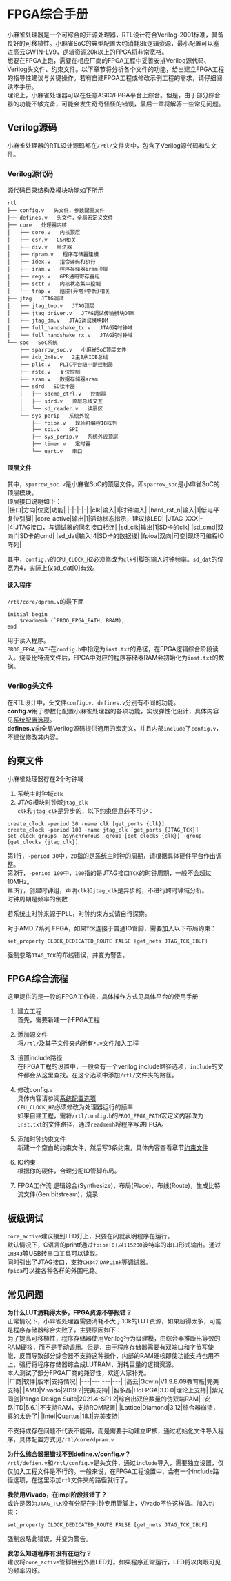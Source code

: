 # FPGA综合手册
小麻雀处理器是一个可综合的开源处理器，RTL设计符合Verilog-2001标准，具备良好的可移植性。小麻雀SoC的典型配置大约消耗8k逻辑资源，最小配置可以塞进高云GW1N-LV9，逻辑资源20k以上的FPGA将非常宽裕。  
想要在FPGA上跑，需要在相应厂商的FPGA工程中妥善安排Verilog源代码、Verilog头文件、约束文件。以下章节将分析各个文件的功能，给出建立FPGA工程的指导性建议与关键操作。若有自建FPGA工程或修改示例工程的需求，请仔细阅读本手册。  
理论上，小麻雀处理器可以在任意ASIC/FPGA平台上综合。但是，由于部分综合器的功能不够完备，可能会发生奇奇怪怪的错误，最后一章将解答一些常见问题。  

## Verilog源码
小麻雀处理器的RTL设计源码都在`/rtl/`文件夹中，包含了Verilog源代码和头文件。  

### Verilog源代码
源代码目录结构及模块功能如下所示  
```
rtl
├── config.v   头文件，参数配置文件
├── defines.v   头文件，全局宏定义文件
├── core   处理器内核
│   ├── core.v   内核顶层
│   ├── csr.v   CSR相关
│   ├── div.v   除法器
│   ├── dpram.v   程序存储器建模
│   ├── idex.v   指令译码和执行
│   ├── iram.v   程序存储器iram顶层
│   ├── regs.v   GPR通用寄存器组
│   ├── sctr.v   内核状态集中控制
│   └── trap.v   陷阱(异常+中断)相关
├── jtag   JTAG调试
│   ├── jtag_top.v   JTAG顶层
│   ├── jtag_driver.v   JTAG调试传输模块DTM
│   ├── jtag_dm.v   JTAG调试模块DM
│   ├── full_handshake_tx.v   JTAG跨时钟域
│   └── full_handshake_rx.v   JTAG跨时钟域
└── soc   SoC系统
    ├── sparrow_soc.v   小麻雀SoC顶层文件
    ├── icb_2m8s.v   2主8从ICB总线
    ├── plic.v   PLIC平台级中断控制器
    ├── rstc.v   复位控制
    ├── sram.v   数据存储器sram
    ├── sdrd   SD读卡器
    │   ├── sdcmd_ctrl.v   控制器
    │   ├── sdrd.v   顶层总线交互
    │   └── sd_reader.v   读扇区
    └── sys_perip   系统外设
        ├── fpioa.v   现场可编程IO阵列
        ├── spi.v   SPI
        ├── sys_perip.v   系统外设顶层
        ├── timer.v   定时器
        └── uart.v   串口
```
#### 顶层文件
其中，`sparrow_soc.v`是小麻雀SoC的顶层文件，即`sparrow_soc`是小麻雀SoC的顶层模块。    
顶层接口说明如下：  
|接口|方向|位宽|功能|
|-|-|-|-|
|clk|输入|1|时钟输入|
|hard_rst_n|输入|1|低电平复位引脚|
|core_active|输出|1|活动状态指示，建议接LED|
|JTAG_XXX|-|4|JTAG接口，与调试器的同名接口相连|
|sd_clk|输出|1|SD卡的clk|
|sd_cmd|双向|1|SD卡的cmd|
|sd_dat|输入|4|SD卡的数据线|
|fpioa|双向|可变|现场可编程IO阵列|

其中，`config.v`的`CPU_CLOCK_HZ`必须修改为`clk`引脚的输入时钟频率。`sd_dat`的位宽为4，实际上仅sd_dat[0]有效。  

#### 读入程序
`/rtl/core/dpram.v`的最下面  
```
initial begin
    $readmemh (`PROG_FPGA_PATH, BRAM);
end
```
用于读入程序。  
`PROG_FPGA_PATH`在`config.h`中指定为`inst.txt`的路径，在FPGA逻辑综合阶段读入。烧录比特流文件后，FPGA中对应的程序存储器RAM会初始化为`inst.txt`的数据。  

### Verilog头文件
在RTL设计中，头文件`config.v`、`defines.v`分别有不同的功能。  
**config.v**用于参数化配置小麻雀处理器的各项功能，实现弹性化设计，具体内容见[系统配置选项](/doc/使用手册/系统配置选项.md)。  
**defines.v**向全局Verilog源码提供通用的宏定义，并且内部`include`了`config.v`，不建议修改其内容。  

## 约束文件
小麻雀处理器存在2个时钟域  
1. 系统主时钟域`clk`  
2. JTAG模块时钟域`jtag_clk`  
`clk`和`jtag_clk`是异步的，以下约束信息必不可少：  
```
create_clock -period 30 -name clk [get_ports {clk}]
create_clock -period 100 -name jtag_clk [get_ports {JTAG_TCK}]
set_clock_groups -asynchronous -group [get_clocks {clk}] -group [get_clocks {jtag_clk}]
```
第1行，`-period 30`中，`20`指的是系统主时钟的周期，请根据具体硬件平台作出调整。  
第2行，`-period 100`中，`100`指的是JTAG接口`TCK`的时钟周期，一般不会超过10MHz。  
第3行，创建时钟组，声明`clk`和`jtag_clk`是异步的，不进行跨时钟域分析。  
时钟周期是频率的倒数  

若系统主时钟来源于PLL，时钟约束方式请自行探索。  

对于AMD 7系列 FPGA，如果`TCK`连接于普通IO管脚，需要加入以下布局约束：  
```
set_property CLOCK_DEDICATED_ROUTE FALSE [get_nets JTAG_TCK_IBUF]
```
强制忽略`JTAG_TCK`的布线错误，并变为警告。  

## FPGA综合流程
这里提供的是一般的FPGA工作流，具体操作方式见具体平台的使用手册  
1. 建立工程  
首先，需要新建一个FPGA工程  

2. 添加源文件  
将`/rtl/`及其子文件夹内所有`*.v`文件加入工程  

3. 设置include路径  
在FPGA工程的设置中，一般会有一个verilog include路径选项，`include`的文件都会从这里查找。在这个选项中添加`/rtl/`文件夹的路径。  

4. 修改config.v  
具体内容请参阅[系统配置选项](/doc/使用手册/系统配置选项.md)    
`CPU_CLOCK_HZ`必须修改为处理器运行的频率  
如果自建工程，需将`/rtl/config.h`的`PROG_FPGA_PATH`宏定义内容改为`inst.txt`的文件路径，通过`readmemh`将程序写进FPGA。  

5. 添加时钟约束文件  
新建一个空白的约束文件，然后写3条约束，具体内容查看章节[约束文件](##约束文件)  

6. IO约束  
根据你的硬件，合理分配IO管脚布局。  

7. FPGA工作流
逻辑综合(Synthesize)，布局(Place)，布线(Route)，生成比特流文件(Gen bitstream)，烧录  

## 板级调试
`core_active`建议接到LED灯上，只要在闪就表明程序在运行。  
默认情况下，C语言的printf通过`fpioa[0]`以`115200`波特率的串口形式输出。通过`CH343`等USB转串口工具可以读取。  
同时引出了JTAG接口，支持`CH347` `DAPLink`等调试器。  
`fpioa`可以接各种各样的外围电路。  

## 常见问题
**为什么LUT消耗得太多，FPGA资源不够报错？**  
正常情况下，小麻雀处理器需要消耗不大于10k的LUT资源，如果超得太多，可能是程序存储器综合失败了，主要原因如下：  
为了提高可移植性，程序存储器使用Verilog行为级建模，由综合器推断出等效的RAM硬核，而不是手动调用。但是，由于程序存储器需要有双端口和字节写使能，反而导致部分综合器不支持这种操作，内部的RAM硬核即使功能支持也用不上，强行将程序存储器综合成LUTRAM，消耗巨量的逻辑资源。  
本人测试了部分FPGA厂商的兼容性，欢迎大家补充。      
|厂商|软件|版本|支持情况|
|---|---|---|---|
|高云|Gowin|V1.9.8.09教育版|完美支持|
|AMD|Vivado|2019.2|完美支持|
|智多晶|HqFPGA|3.0.0|理论上支持|
|紫光同创|Pango Design Suite|2021.4-SP1.2|综合出双倍数量的伪双端RAM|
|安路|TD|5.6.1|不支持RAM，支持ROM配置|
|Lattice|Diamond|3.12|综合器崩溃，真的太逊了|
|Intel|Quartus|18.1|完美支持|

不支持或存在问题不代表不能用，而是需要手动建立IP核，通过初始化文件导入程序，具体配置方式见`/rtl/core/dpram.v`  

**为什么综合器报错找不到define.v/config.v？**  
`/rtl/defien.v`和`/rtl/config.v`是头文件，通过`include`导入，需要独立设置，仅仅加入工程文件是不行的。一般来说，在FPGA工程设置中，会有一个include路径选项，在这里添加`rtl`文件夹的路径就行了。  

**我使用Vivado，在impl阶段报错了？**  
或许是因为`JTAG_TCK`没有分配在时钟专用管脚上，Vivado不许这样做。加入约束：  
```
set_property CLOCK_DEDICATED_ROUTE FALSE [get_nets JTAG_TCK_IBUF]
```
强制忽略此错误，并变为警告。  

**我怎么知道程序有没有在运行？**  
建议将`core_active`管脚接到外置LED灯。如果程序正常运行，LED将以肉眼可见的频率闪烁。  

